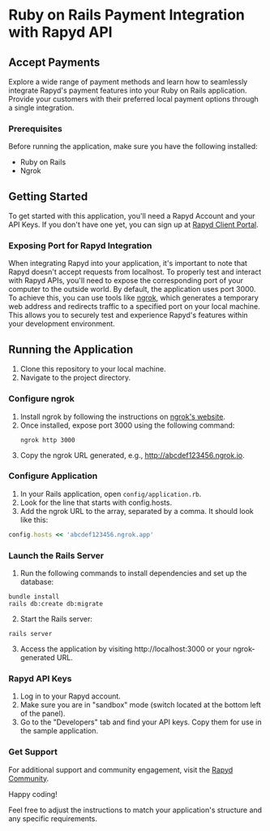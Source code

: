 # Ruby on Rails Payment Integration with Rapyd API

## Accept Payments

Explore a wide range of payment methods and learn how to seamlessly integrate Rapyd's payment features into your Ruby on Rails application. Provide your customers with their preferred local payment options through a single integration.

### Prerequisites

Before running the application, make sure you have the following installed:

- Ruby on Rails
- Ngrok

## Getting Started

To get started with this application, you'll need a Rapyd Account and your API Keys. If you don't have one yet, you can sign up at [Rapyd Client Portal](https://dashboard.rapyd.net/sign-up).

### Exposing Port for Rapyd Integration

When integrating Rapyd into your application, it's important to note that Rapyd doesn't accept requests from localhost. To properly test and interact with Rapyd APIs, you'll need to expose the corresponding port of your computer to the outside world. By default, the application uses port 3000. To achieve this, you can use tools like [ngrok](https://ngrok.com), which generates a temporary web address and redirects traffic to a specified port on your local machine. This allows you to securely test and experience Rapyd's features within your development environment.

## Running the Application

1. Clone this repository to your local machine.
2. Navigate to the project directory.

### Configure ngrok

1. Install ngrok by following the instructions on [ngrok's website](https://ngrok.com).
2. Once installed, expose port 3000 using the following command:
   ```shell
   ngrok http 3000
   ```
3. Copy the ngrok URL generated, e.g., http://abcdef123456.ngrok.io.

### Configure Application

1. In your Rails application, open `config/application.rb`.
2. Look for the line that starts with config.hosts.
3. Add the ngrok URL to the array, separated by a comma. It should look like this:

```ruby
config.hosts << 'abcdef123456.ngrok.app'
```
### Launch the Rails Server

1. Run the following commands to install dependencies and set up the database:

```shell
bundle install
rails db:create db:migrate
```

2. Start the Rails server:

```shell
rails server
```

3. Access the application by visiting http://localhost:3000 or your ngrok-generated URL.

### Rapyd API Keys

1. Log in to your Rapyd account.
2. Make sure you are in "sandbox" mode (switch located at the bottom left of the panel).
3. Go to the "Developers" tab and find your API keys. Copy them for use in the sample application.

### Get Support

For additional support and community engagement, visit the [Rapyd Community](https://community.rapyd.net/).

Happy coding!

Feel free to adjust the instructions to match your application's structure and any specific requirements.
